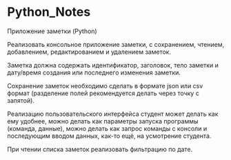 # Python_Notes
Приложение заметки (Python)

Реализовать консольное приложение заметки, с сохранением, чтением,
добавлением, редактированием и удалением заметок. 

Заметка должна содержать идентификатор, заголовок, тело заметки и дату/время создания или
последнего изменения заметки. 

Сохранение заметок необходимо сделать в формате json или csv формат (разделение полей 
рекомендуется делать через точку с запятой). 

Реализацию пользовательского интерфейса студент может делать как ему удобнее, можно делать 
как параметры запуска программы (команда, данные), можно делать как запрос команды с консоли и
последующим вводом данных, как-то ещё, на усмотрение студента.

При чтении списка заметок реализовать фильтрацию по дате.
